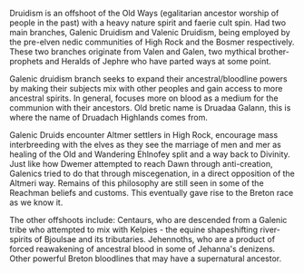 Druidism is an offshoot of the Old Ways (egalitarian ancestor worship of people in the past) with a heavy nature spirit and faerie cult spin.
Had two main branches, Galenic Druidism and Valenic Druidism, being employed by the pre-elven nedic communities of High Rock and the Bosmer respectively.
These two branches originate from Valen and Galen, two mythical brother-prophets and Heralds of Jephre who have parted ways at some point.

Galenic druidism branch seeks to expand their ancestral/bloodline powers by making their subjects mix with other peoples and gain access to more ancestral spirits. In general, focuses more on blood as a medium for the communion with their ancestors.
Old bretic name is Druadaa Galann, this is where the name of Druadach Highlands comes from.

Galenic Druids encounter Altmer settlers in High Rock, encourage mass interbreeding with the elves as they see the marriage of men and mer as healing of the Old and Wandering Ehlnofey split and a way back to Divinity.
Just like how Dwemer attempted to reach Dawn through anti-creation, Galenics tried to do that through miscegenation, in a direct opposition of the Altmeri way. Remains of this philosophy are still seen in some of the Reachman beliefs and customs.
This eventually gave rise to the Breton race as we know it.

The other offshoots include:
Centaurs, who are descended from a Galenic tribe who attempted to mix with Kelpies - the equine shapeshifting river-spirits of Bjoulsae and its tributaries.
Jehennoths, who are a product of forced reawakening of ancestral blood in some of Jehanna's denizens.
Other powerful Breton bloodlines that may have a supernatural ancestor.